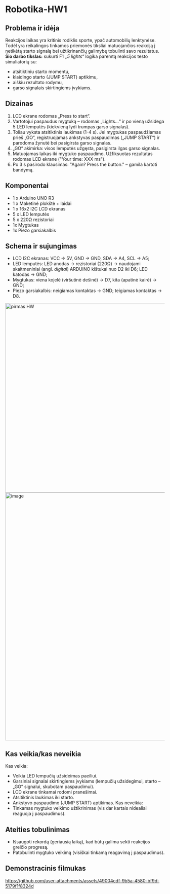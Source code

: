 # Robotika-HW1
## Problema ir idėja
Reakcijos laikas yra kritinis rodiklis sporte, ypač automobilių lenktynėse. Todėl yra reikalingos tinkamos priemonės tiksliai matuojančios reakciją į netikėtą starto signalą bei užtikrinančių galimybę tobulinti savo rezultatus. 
**Šio darbo tikslas:** sukurti F1 _„5 lights“_ logika paremtą reakcijos testo simuliatorių su:
- atsitiktiniu starto momentu,
- klaidingo starto (JUMP START) aptikimu,
- aiškiu rezultato rodymu,
- garso signalais skirtingiems įvykiams.

## Dizainas
1. LCD ekrane rodomas „Press to start“.
2. Vartotojui paspaudus mygtuką – rodomas „Lights...“ ir po vieną užsidega 5 LED lemputės (kiekvieną lydi trumpas garso signalas).
3. Toliau vyksta atsitiktinis laukimas (1-4 s). Jei mygtukas paspaudžiamas prieš „GO“, registruojamas ankstyvas paspaudimas („JUMP START“) ir parodoma žynutė bei pasigirsta garso signalas.
4. „GO“ akimirka: visos lemputės užgęsta, pasigirsta ilgas garso signalas.
5. Matuojamas laikas iki mygtuko paspaudimo. Užfiksuotas rezultatas rodomas LCD ekrane ("Your time: XXX ms").
6. Po 3 s pasirodo klausimas: "Again? Press the button." – gamila kartoti bandymą.

## Komponentai
- 1 x Arduino UNO R3
- 1 x Maketinė plokštė + laidai
- 1 x 16x2 I2C LCD ekranas
- 5 x LED lemputės
- 5 x 220Ω rezistoriai
- 1x Mygtukas
- 1x Piezo garsiakalbis

## Schema ir sujungimas
- LCD I2C ekranas: VCC -> 5V, GND -> GND, SDA -> A4, SCL -> A5;
- LED lemputės: LED anodas -> rezistoriai (220Ω) -> naudojami skaitmeniniai (angl. _digital_)  ARDUINO kištukai nuo D2 iki D6; LED katodas -> GND;
- Mygtukas: viena kojelė (viršutinė dešinė) -> D7, kita (apatinė kairė) -> GND;
- Piezo garsiakalbis: neigiamas kontaktas -> GND; teigiamas kontaktas -> D8.
   
<img width="767" height="598" alt="pirmas HW" src="https://github.com/user-attachments/assets/be30aeb4-c43f-4212-8f16-dcc0a9763935" />

<img width="1007" height="782" alt="image" src="https://github.com/user-attachments/assets/91e6c664-0c49-4424-be80-e64cbcb2ecaa" />

## Kas veikia/kas neveikia
Kas veikia:
  - Veikia LED lempučių užsideimas paeiliui.
  - Garsiniai signalai skirtingiems įvykiams (lempučių užsidegimui, starto – „GO“ signalui, skubotam paspaudimui).
  -  LCD ekrane tinkamai rodomi pranešimai.
  -  Atsitiktinis laukimas iki starto.
  -  Ankstyvo paspaudimo (JUMP START) aptikimas.
Kas neveikia:
  - Tinkamas mygtuko veikimo užtikrinimas (vis dar kartais nidealiai reaguoja į paspaudimus). 

## Ateities tobulinimas
- Išsaugoti rekordą (geriausią laiką), kad būtų galima sekti reakcijos greičio progresą.
- Patobulinti mygtuko veikimą (visiškai tinkamą reagavimą į paspaudimus).


## Demonstracinis filmukas

https://github.com/user-attachments/assets/49004cdf-9b5a-4580-bf9d-5179f1f8324d


